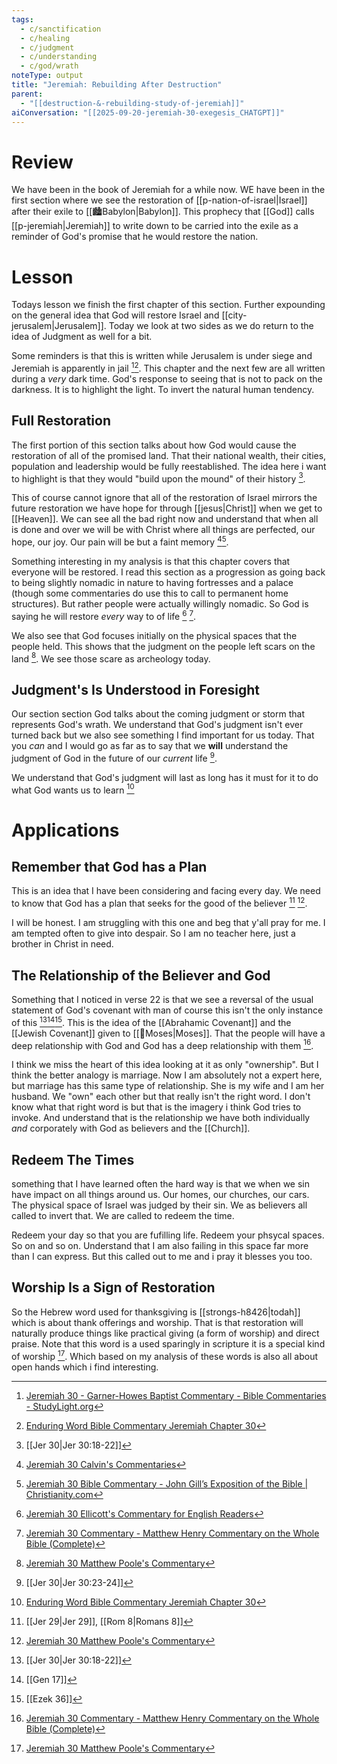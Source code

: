 ```yaml
---
tags:
  - c/sanctification
  - c/healing
  - c/judgment
  - c/understanding
  - c/god/wrath
noteType: output
title: "Jeremiah: Rebuilding After Destruction"
parent:
  - "[[destruction-&-rebuilding-study-of-jeremiah]]"
aiConversation: "[[2025-09-20-jeremiah-30-exegesis_CHATGPT]]"
---
```

# Review
We have been in the book of Jeremiah for a while now. WE have been in the first section where we see the restoration of [[p-nation-of-israel|Israel]] after their exile to [[🏙️Babylon|Babylon]]. This prophecy that [[God]] calls [[p-jeremiah|Jeremiah]] to write down to be carried into the exile as a reminder of God's promise that he would restore the nation.

# Lesson
Todays lesson we finish the first chapter of this section. Further expounding on the general idea that God will restore Israel and [[city-jerusalem|Jerusalem]]. Today we look at two sides as we do return to the idea of Judgment as well for a bit.

Some reminders is that this is written while Jerusalem is under siege and Jeremiah is apparently in jail [^garner-howes][^enduring-word]. This chapter and the next few are all written during a *very* dark time. God's response to seeing that is not to pack on the darkness. It is to highlight the light. To invert the natural human tendency.

## Full Restoration
The first portion of this section talks about how God would cause the restoration of all of the promised land. That their national wealth, their cities, population and leadership would be fully reestablished. The idea here i want to highlight is that they would "build upon the mound" of their history [^1].

This of course cannot ignore that all of the restoration of Israel mirrors the future restoration we have hope for through [[jesus|Christ]] when we get to [[Heaven]]. We can see all the bad right now and understand that when all is done and over we will be with Christ where all things are perfected, our hope, our joy. Our pain will be but a faint memory [^john-calvin][^john-gill].

Something interesting in my analysis is that this chapter covers that everyone will be restored. I read this section as a progression as going back to being slightly nomadic in nature to having fortresses and a palace (though some commentaries do use this to call to permanent home structures). But rather people were actually willingly nomadic. So God is saying he will restore *every* way to of life [^ellicott] [^matthew-henry].

We also see that God focuses initially on the physical spaces that the people held. This shows that the judgment on the people left scars on the land [^matthew-poole]. We see those scare as archeology today.

## Judgment's Is Understood in Foresight
Our section section God talks about the coming judgment or storm that represents God's wrath. We understand that God's judgment isn't ever turned back but we also see something I find important for us today. That you *can* and I would go as far as to say that we **will** understand the judgment of God in the future of our *current* life [^2].

We understand that God's judgment will last as long has it must for it to do what God wants us to learn [^enduring-word]

# Applications

## Remember that God has a Plan
This is an idea that I have been considering and facing every day. We need to know that God has a plan that seeks for the good of the believer [^3] [^matthew-poole]. 

I will be honest. I am struggling with this one and beg that y'all pray for me. I am tempted often to give into despair. So I am no teacher here, just a brother in Christ in need.

## The Relationship of the Believer and God
Something that I noticed in verse 22 is that we see a reversal of the usual statement of God's covenant with man of course this isn't the only instance of this [^1][^4][^5]. This is the idea of the [[Abrahamic Covenant]] and the [[Jewish Covenant]] given to [[🧑Moses|Moses]]. That the people will have a deep relationship with God and God has a deep relationship with them [^matthew-henry].

I think we miss the heart of this idea looking at it as only "ownership". But I think the better analogy is marriage. Now I am absolutely not a expert here, but marriage has this same type of relationship. She is my wife and I am her husband. We "own" each other but that really isn't the right word. I don't know what that right word is but that is the imagery i think God tries to invoke. And understand that is the relationship we have both individually *and* corporately with God as believers and the [[Church]].

## Redeem The Times
something that I have learned often the hard way is that we when we sin have impact on all things around us. Our homes, our churches, our cars. The physical space of Israel was judged by their sin. We as believers all called to invert that. We are called to redeem the time. 

Redeem your day so that you are fufilling life. Redeem your phsycal spaces. So on and so on. Understand that I am also failing in this space far more than I can express. But this called out to me and i pray it blesses you too.

## Worship Is a Sign of Restoration
So the Hebrew word used for thanksgiving is [[strongs-h8426|todah]] which is about thank offerings and worship. That is that restoration will naturally produce things like practical giving (a form of worship) and direct praise. Note that this word is a used sparingly in scripture it is a special kind of worship [^matthew-poole]. Which based on my analysis of these words is also all about open hands which i find interesting. 

[^garner-howes]: [Jeremiah 30 - Garner-Howes Baptist Commentary - Bible Commentaries - StudyLight.org](https://www.studylight.org/commentaries/eng/ghb/jeremiah-30.html)
[^matthew-poole]: [Jeremiah 30 Matthew Poole's Commentary](https://biblehub.com/commentaries/poole/jeremiah/30.htm)
[^ellicott]: [Jeremiah 30 Ellicott's Commentary for English Readers](https://biblehub.com/commentaries/ellicott/jeremiah/30.htm)
[^matthew-henry]: [Jeremiah 30 Commentary - Matthew Henry Commentary on the Whole Bible (Complete)](https://www.biblestudytools.com/commentaries/matthew-henry-complete/jeremiah/30.html)

[^enduring-word]: [Enduring Word Bible Commentary Jeremiah Chapter 30](https://enduringword.com/bible-commentary/jeremiah-30/)
[^john-calvin]: [Jeremiah 30 Calvin's Commentaries](https://biblehub.com/commentaries/calvin/jeremiah/30.htm)
[^john-gill]: [Jeremiah 30 Bible Commentary - John Gill’s Exposition of the Bible \| Christianity.com](https://www.christianity.com/bible/commentary/john-gill/jeremiah/30)

[^1]: [[Jer 30|Jer 30:18-22]]
[^2]: [[Jer 30|Jer 30:23-24]]

[^3]: [[Jer 29|Jer 29]],  [[Rom 8|Romans 8]]

[^4]: [[Gen 17]]

[^5]: [[Ezek 36]]
